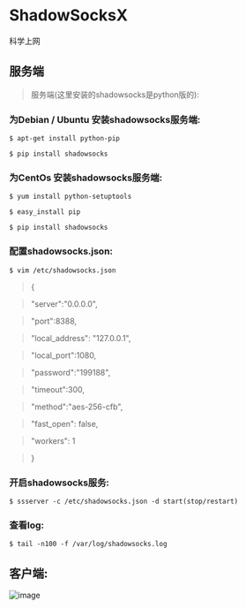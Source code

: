 # ShadowSocksX

科学上网

## 服务端

>服务端(这里安装的shadowsocks是python版的):

### 为Debian / Ubuntu 安装shadowsocks服务端:

`$ apt-get install python-pip`

`$ pip install shadowsocks`

### 为CentOs 安装shadowsocks服务端:

`$ yum install python-setuptools`

`$ easy_install pip`

`$ pip install shadowsocks`

### 配置shadowsocks.json:

`$ vim /etc/shadowsocks.json`

>{

>   "server":"0.0.0.0",
   
>   "port":8388,
   
>   "local_address": "127.0.0.1",
   
>   "local_port":1080,
   
>   "password":"199188",
   
>   "timeout":300,
   
>   "method":"aes-256-cfb",
   
>   "fast_open": false,
   
>   "workers": 1
   
>}

### 开启shadowsocks服务:

`$ ssserver -c /etc/shadowsocks.json -d start(stop/restart)`

### 查看log:

`$ tail -n100 -f /var/log/shadowsocks.log`

## 客户端:

![image](https://github.com/sin9188/ShadowSocksX/raw/master/client.jpg)
